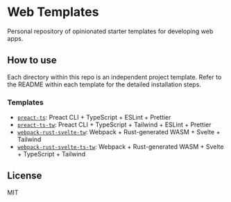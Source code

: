 # Web Templates

Personal repository of opinionated starter templates for developing web apps.

## How to use

Each directory within this repo is an independent project template. Refer to the README within each template for the detailed installation steps.

### Templates

- [`preact-ts`](https://github.com/AaronCQL/web-templates/tree/main/preact-ts): Preact CLI + TypeScript + ESLint + Prettier
- [`preact-ts-tw`](https://github.com/AaronCQL/web-templates/tree/main/preact-ts-tw): Preact CLI + TypeScript + Tailwind + ESLint + Prettier
- [`webpack-rust-svelte-tw`](https://github.com/AaronCQL/web-templates/tree/main/webpack-rust-svelte-tw): Webpack + Rust-generated WASM + Svelte + Tailwind
- [`webpack-rust-svelte-ts-tw`](https://github.com/AaronCQL/web-templates/tree/main/webpack-rust-svelte-ts-tw): Webpack + Rust-generated WASM + Svelte + TypeScript + Tailwind

## License

MIT

